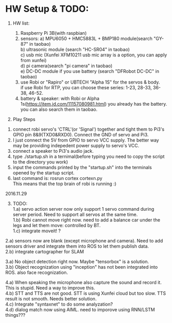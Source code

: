 # HW Setup & TODO:  <br/>

1. HW list:   <br/>
   1) Raspberry Pi 3B(with raspbian) <br/>
   2) sensors:  a) MPU6050 + HMC5883L + BMP180 module(search "GY-87" in taobao)  <br/>
                b) ultrasonic module (search "HC-SR04" in taobao) <br/>
                c) usb mic (Xunfei XFM10211 usb mic array is a option, you can apply from xunfei)  <br/>
                d) pi camera(search "pi camera" in taobao)  <br/>
                e) DC-DC module if you use battery (search "DFRobot DC-DC" in taobao)
   3) use Robi or "Rapiro" or UBTECH "Alpha 1S" for the servos & body.   <br/>
      if use Robi for RTP, you can choose these series: 1-23, 28-33, 36-38, 46-52.    <br/>
   4) battery & speaker: with Robi or Alpha 1s(https://item.jd.com/11157080981.html) you already has the battery. you can also search them in taobao.     <br/>
      

2. Play Steps <br/>
1) connect robi servo's 'CTRL'(or 'Signal') together and tight them to Pi3's GPIO pin 8&9(TXD0&RXD0). Connect the GND of servo and Pi3.<br/>
2) I just connect the 5V from GPIO to servo VCC supply. The better way may be providing indepedent power supply to servo's VCC. <br/>
3) connect a speaker to Pi3's audio jack. <br/>
4) type ./startup.sh in a ternimal(before typing you need to copy the script to the directory you work) <br/>
5) input the commands printed by the "startup.sh" into the terminals opened by the startup script. <br/>
6) last command is: rosrun cortex cortexn.py  
   This means that the top brain of robi is running :)  


2016.11.29 <br/>

3. TODO:  <br/>
1.a) servo action server now only support 1 servo command during server period. Need to support all servos at the same time. <br/>
1.b) Robi cannot move right now. need to add a balance car under the legs and let them move: controlled by BT.  <br/>
1.c) integrate moveit! ? <br/>

2.a) sensors now are blank (except microphone and camera). Need to add sensors driver and integrate them into ROS to let them publish data. <br/>
2.b) integrate cartographer for SLAM <br/>

3.a) No object detection right now. Maybe "tensorbox" is a solution.  <br/>
3.b) Object recognization using "inception" has not been integrated into ROS. also face recognization. <br/>

4.a) When speaking the microphone also capture the sound and record it. This is stupid. Need a way to improve this.  <br/>
4.b) STT and TTS are not good. STT is using Xunfei cloud but too slow. TTS result is not smooth. Needs better solution.  <br/>
4.c) Integrate "syntaxnet" to do some analyzation?   <br/>
4.d) dialog match now using AIML. need to imporove using RNN/LSTM things???  <br/>


